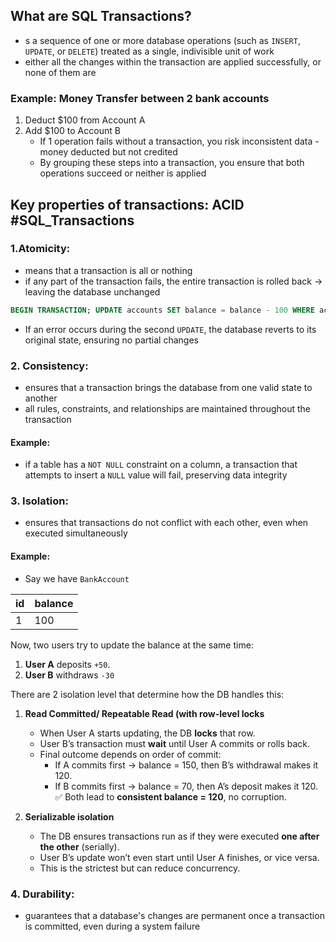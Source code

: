 ## What are SQL Transactions?
- s a sequence of one or more database operations (such as `INSERT`, `UPDATE`, or `DELETE`) treated as a single, indivisible unit of work
- either all the changes within the transaction are applied successfully, or none of them are

### Example: Money Transfer between 2 bank accounts
1. Deduct $100 from Account A
2. Add $100 to Account B
	- If 1 operation fails without a transaction, you risk inconsistent data - money deducted but not credited
	- By grouping these steps into a transaction, you ensure that both operations succeed or neither is applied

## Key properties of transactions: ACID #SQL_Transactions
### 1.Atomicity:
- means that a transaction is all or nothing
- if any part of the transaction fails, the entire transaction is rolled back -> leaving the database unchanged
```sql
BEGIN TRANSACTION; UPDATE accounts SET balance = balance - 100 WHERE account_id = 1; UPDATE accounts SET balance = balance + 100 WHERE account_id = 2; -- Commit only if both operations succeed COMMIT;
```
- If an error occurs during the second `UPDATE`, the database reverts to its original state, ensuring no partial changes

### 2. Consistency: 
- ensures that a transaction brings the database from one valid state to another
- all rules, constraints, and relationships are maintained throughout the transaction

#### Example:
- if a table has a `NOT NULL` constraint on a column, a transaction that attempts to insert a `NULL` value will fail, preserving data integrity

### 3. Isolation:
- ensures that transactions do not conflict with each other, even when executed simultaneously

#### Example:
- Say we have `BankAccount`

| id  | balance |
| --- | ------- |
| 1   | 100     |
Now, two users try to update the balance at the same time:
1. **User A** deposits `+50`.
2. **User B** withdraws `-30`

There are 2 isolation level that determine how the DB handles this:
1. **Read Committed/ Repeatable Read (with row-level locks**
	- When User A starts updating, the DB **locks** that row.
	- User B’s transaction must **wait** until User A commits or rolls back.
	- Final outcome depends on order of commit:
	    - If A commits first → balance = 150, then B’s withdrawal makes it 120.
	    - If B commits first → balance = 70, then A’s deposit makes it 120.  
	        ✅ Both lead to **consistent balance = 120**, no corruption.

2. **Serializable isolation**
	- The DB ensures transactions run as if they were executed **one after the other** (serially).
	- User B’s update won’t even start until User A finishes, or vice versa.
	- This is the strictest but can reduce concurrency.

### 4. Durability:
- guarantees that a database's changes are permanent once a transaction is committed, even during a system failure